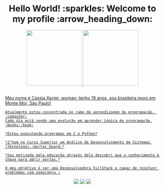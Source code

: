 <div align="center">
  <h1> Hello World! :sparkles:  Welcome to my profile :arrow_heading_down: </h1>
</div>

<div align="center">
  <a href="https://github.com/CassiaXMS">
  <img height="180em" src="https://github-readme-stats.vercel.app/api?username=CassiaXMS&show_icons=true&theme=dracula&include_all_commits=true&count_private=true"/>
  <img height="180em" src="https://github-readme-stats.vercel.app/api/top-langs/?username=CassiaXMS&layout=compact&langs_count=7&theme=dracula"/>
</div>
  
  ##
  
<div style="display: inline_block">
    Meu nome é Cassia Xavier :woman: tenho 19 anos, sou brasileira  moro em Monte Mor, São Paulo!

    Atualmente estou concentrada no ramo de aprendizagem da programação. :computer:
    Cada dia está sendo uma evolução em aprender Lógica de programação :books::book:
 
    *Estou executando programas em C e Python*

    *2°Sem no Curso Superior em Análise de Desenvolvimento de Sistemas (Técnológo).:mortar_board:*

    *Sou motivada pela educação através dela descobri que o conhecimento é chave para abrir portas.*

    O meu objetivo é ser uma Desenvolvedora FullStack e capaz de resolver problemas com segurança ✨
</div>
    
 <div align="center"> 
  <a href="https://www.instagram.com/cassia_xmds/" target="_blank"><img src="https://img.shields.io/badge/-Instagram-%23E4405F?style=for-the-badge&logo=instagram&logoColor=white" target="_blank"></a>
  <a href = "mailto:xaviercassia560@gmail.com"><img src="https://img.shields.io/badge/-Gmail-%23333?style=for-the-badge&logo=gmail&logoColor=white" target="_blank"></a>
  <a href="linkedin.com/in/cássia-xavier-mendes-dos-santos" target="_blank"><img src="https://img.shields.io/badge/-LinkedIn-%230077B5?style=for-the-badge&logo=linkedin&logoColor=white" target="_blank"></a> 
</div>
  
  


 
 




